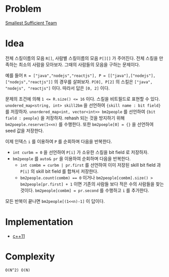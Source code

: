 # Problem

[Smallest Sufficient Team](https://leetcode.com/problems/smallest-sufficient-team/)

# Idea

전체 스킬이름의 모음 `R[]`, 사람별 스킬이름의 모음 `P[][]` 가
주어진다.  전체 스킬을 만족하는 최소의 사람을 모아보자. 그때의
사람들의 모음을 구하는 문제이다.

예를 들어 `R = ["java","nodejs","reactjs"], P =
[["java"],["nodejs"],["nodejs","reactjs"]]` 의 경우를 살펴보자.
`P[0], P[2]` 의 스킬은 `["java", "nodejs", "reactjs"]` 이다.
따라서 답은 `[0, 2]` 이다.

문제의 조건에 의해 `1 <= R.size() <= 16` 이다. 스킬을 비트필드로
표현할 수 있다. `unodered_map<string, int> skill2bm` 을 선언하여
`{skill name : bit field}` 를 저장하자. `unordered_map<int,
vector<int>> bm2people` 를 선언하여 `{bit field : people}` 을
저장하자. rehash 되는 것을 방지하기 위해 `bm2poeple.reserve(1<<n)` 를
수행한다. 또한 `bm2poeple[0] = {}` 을 선언하여 seed 값을 저장한다.

이제 인덱스 `i` 를 이용하여 `P` 를 순회하며 다음을 반복한다.

* `int curbm = 0` 을 선언하여 `P[i]` 가 소유한 스킬을 bit field 로
  저장하자.
* `bm2people` 를 `auto& pr` 을 이용하여 순회하며 다음을 반복한다.
  * `int combm = curbm | pr.first` 를 선언하여 이미 저장된 skill bit
    field 과 `P[i]` 의 skill bit field 를 합쳐서 저장한다.
  * `bm2people.count(combm) == 0` 이거나 `bm2people[combm].size() >
    bm2people[pr.first] + 1` 이면 기존의 사람들 보다 적은 수의
    사람들을 찾는 것이다. `bm2people[combm] = pr.second` 를 수행하고 `i` 를
    추가한다.

모든 반복이 끝나면 `bm2people[(1<<n)-1]` 이 답이다.

# Implementation

* [c++11](a.cpp)

# Complexity

```
O(N^2) O(N)
```
